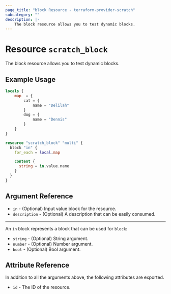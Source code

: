 ```yaml
---
page_title: "block Resource - terraform-provider-scratch"
subcategory: ""
description: |-
	The block resource allows you to test dynamic blocks.
---
```


# Resource `scratch_block`

The block resource allows you to test dynamic blocks.

## Example Usage

```terraform
locals {
	map  = {
		cat = {
			name = "Delilah"
		}
		dog = {
			name = "Dennis"
		}
	}
}

resource "scratch_block" "multi" {
  block "in" {
    for_each = local.map

    content {
      string = in.value.name
    }
  }
}

```

## Argument Reference

- `in` - (Optional) Input value block for the resource.
- `description` - (Optional) A description that can be easily consumed.

---

An `in` block represents a block that can be used for `block`:

- `string` - (Optional) String argument.
- `number` - (Optional) Number argument.
- `bool` - (Optional) Bool argument.

## Attribute Reference

In addition to all the arguments above, the following attributes are exported.

- `id` - The ID of the resource.
